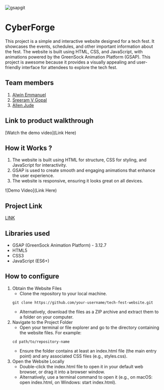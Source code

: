 ![gsapgit](https://github.com/user-attachments/assets/2efe4c19-9871-4f99-b93e-6f3fe612c950)

# CyberForge
This project is a simple and interactive website designed for a tech fest. It showcases the events, schedules, and other important information about the fest. The website is built using HTML, CSS, and JavaScript, with animations powered by the GreenSock Animation Platform (GSAP). This project is awesome because it provides a visually appealing and user-friendly interface for attendees to explore the tech fest.

## Team members
1. [Alwin Emmanuel](https://github.com/Alwin42)
2. [Sreeram V Gopal](https://github.com/Ajallen14)
3. [Allen Jude](https://github.com/SR-005)

## Link to product walkthrough
[Watch the demo video](Link Here)

## How it Works ?
1. The website is built using HTML for structure, CSS for styling, and JavaScript for interactivity.
2. GSAP is used to create smooth and engaging animations that enhance the user experience.
3. The website is responsive, ensuring it looks great on all devices.

![Demo Video](Link Here) 
## Project Link
[LINK](https://qubit-squad.vercel.app)

## Libraries used
- GSAP (GreenSock Animation Platform) -  3.12.7
- HTML5
- CSS3
- JavaScript (ES6+)

## How to configure
1. Obtain the Website Files
   * Clone the repository to your local machine.
   ```
   git clone https://github.com/your-username/tech-fest-website.git
   ```
   * Alternatively, download the files as a ZIP archive and extract them to a folder on your computer.
2. Navigate to the Project Folder
   * Open your terminal or file explorer and go to the directory containing the website files. For example:
   ```
   cd path/to/repository-name
   ```
   * Ensure the folder contains at least an index.html file (the main entry point) and any associated CSS files (e.g., styles.css).
3. Open the Website Locally
   * Double-click the index.html file to open it in your default web browser, or drag it into a browser window.
   * Alternatively, use a terminal command to open it (e.g., on macOS: open index.html, on Windows: start index.html). 